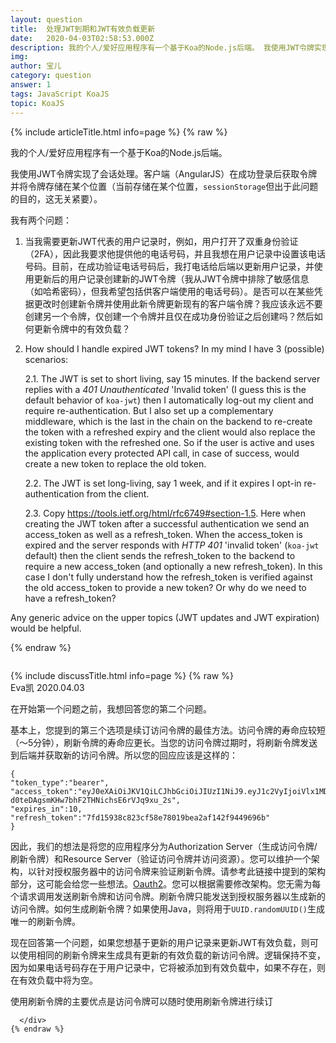 ```yaml
---
layout: question
title:  处理JWT到期和JWT有效负载更新
date:   2020-04-03T02:58:53.000Z
description: 我的个人/爱好应用程序有一个基于Koa的Node.js后端。 我使用JWT令牌实现了会话处理。客户端（AngularJS）在成功登录后获取令牌并将令牌...
img: 
author: 宝儿
category: question
answer: 1
tags: JavaScript KoaJS
topic: KoaJS
---
```

<div class="article-root">
  <div class="article">
    {% include articleTitle.html info=page %}
    {% raw %}
    <div class="article-content"><p><font style="vertical-align: inherit;"><font style="vertical-align: inherit;">我的个人/爱好应用程序有一个基于Koa的Node.js后端。 </font></font></p>

<p><font style="vertical-align: inherit;"><font style="vertical-align: inherit;">我使用JWT令牌实现了会话处理。</font><font style="vertical-align: inherit;">客户端（AngularJS）在成功登录后获取令牌并将令牌存储在某个位置（当前存储在某个位置，</font></font><code>sessionStorage</code><font style="vertical-align: inherit;"><font style="vertical-align: inherit;">但出于此问题的目的，这无关紧要）。</font></font></p>

<p><font style="vertical-align: inherit;"><font style="vertical-align: inherit;">我有两个问题：</font></font></p>

<ol>
<li><p><font style="vertical-align: inherit;"><font style="vertical-align: inherit;">当我需要更新JWT代表的用户记录时，例如，用户打开了双重身份验证（2FA），因此我要求他提供他的电话号码，并且我想在用户记录中设置该电话号码。</font><font style="vertical-align: inherit;">目前，在成功验证电话号码后，我打电话给后端以更新用户记录，并使用更新后的用户记录创建新的JWT令牌（我从JWT令牌中排除了敏感信息（如哈希密码），但我希望包括供客户端使用的电话号码）。</font><font style="vertical-align: inherit;">是否可以在某些凭据更改时创建新令牌并使用此新令牌更新现有的客户端令牌？</font><font style="vertical-align: inherit;">我应该永远不要创建另一个令牌，仅创建一个令牌并且仅在成功身份验证之后创建吗？</font><font style="vertical-align: inherit;">然后如何更新令牌中的有效负载？</font></font></p></li>
<li><p>How should I handle expired JWT tokens? In my mind I have 3 (possible) scenarios:</p>

<p>2.1. The JWT is set to short living, say 15 minutes. If the backend server replies with a <em>401 Unauthenticated</em> 'Invalid token' (I guess this is the default behavior of <code>koa-jwt</code>) then I automatically log-out my client and require re-authentication. But I also set up a complementary middleware, which is the last in the chain on the backend to re-create the token with a refreshed expiry and the client would also replace the existing token with the refreshed one. So if the user is active and uses the application every protected API call, in case of success, would create a new token to replace the old token.</p>

<p>2.2. The JWT is set long-living, say 1 week, and if it expires I opt-in re-authentication from the client.</p>

<p>2.3. Copy <a href="https://tools.ietf.org/html/rfc6749#section-1.5" rel="nofollow noreferrer">https://tools.ietf.org/html/rfc6749#section-1.5</a>. Here when creating the JWT token after a successful authentication we send an access_token as well as a refresh_token. When the access_token is expired and the server responds with <em>HTTP 401</em> 'invalid token' (<code>koa-jwt</code> default) then the client sends the refresh_token to the backend to require a new access_token (and optionally a new refresh_token). In this case I don't fully understand how the refresh_token is verified against the old access_token to provide a new token? Or why do we need to have a refresh_token?</p></li>
</ol>

<p>Any generic advice on the upper topics (JWT updates and JWT expiration) would be helpful.</p></div>
    {% endraw %}
  </div>
  <p style="height: 0;width:0;overflow: hidden;"> 第3944篇《处理JWT到期和JWT有效负载更新》来自Winter(https://github.com/aiyld/aiyld.github.io)的站点</p>
  <div class="discuss-wrapper">
    {% include discussTitle.html info=page %}
    {% raw %}
    <div class="discuss-item">
        <div class="discuss-parent">
          <div class="discuss-meta">
            <span class="discuss-user">Eva凯</span>
            <span class="discuss-time">2020.04.03</span>
          </div>
          <div class="discuss-comment"><p><font style="vertical-align: inherit;"><font style="vertical-align: inherit;">在开始第一个问题之前，我想回答您的第二个问题。</font></font></p>

<p><font style="vertical-align: inherit;"><font style="vertical-align: inherit;">基本上，您提到的第三个选项是续订访问令牌的最佳方法。</font><font style="vertical-align: inherit;">访问令牌的寿命应较短（〜5分钟），刷新令牌的寿命应更长。</font><font style="vertical-align: inherit;">当您的访问令牌过期时，将刷新令牌发送到后端并获取新的访问令牌。</font><font style="vertical-align: inherit;">所以您的回应应该是这样的：</font></font></p>

<pre><code>{<font></font>
"token_type":"bearer",<font></font>
"access_token":"eyJ0eXAiOiJKV1QiLCJhbGciOiJIUzI1NiJ9.eyJ1c2VyIjoiVlx1MDAxNcKbwoNUwoonbFPCu8KhwrYiLCJpYXQiOjE0NDQyNjI4NjYsImV4cCI6MTQ0NDI2Mjg4Nn0.Dww7TC-d0teDAgsmKHw7bhF2THNichsE6rVJq9xu_2s",<font></font>
"expires_in":10,<font></font>
"refresh_token":"7fd15938c823cf58e78019bea2af142f9449696b"<font></font>
}<font></font>
</code></pre>

<p><font style="vertical-align: inherit;"><font style="vertical-align: inherit;">因此，我们的想法是将您的应用程序分为Authorization Server（生成访问令牌/刷新令牌）和Resource Server（验证访问令牌并访问资源）。</font><font style="vertical-align: inherit;">您可以维护一个架构，以针对授权服务器中的访问令牌来验证刷新令牌。</font><font style="vertical-align: inherit;">请参考此链接中提到的架构部分，这可能会给您一些想法。</font></font><a href="http://bshaffer.github.io/oauth2-server-php-docs/cookbook/" rel="nofollow"><font style="vertical-align: inherit;"><font style="vertical-align: inherit;">Oauth2</font></font></a><font style="vertical-align: inherit;"><font style="vertical-align: inherit;">。</font><font style="vertical-align: inherit;">您可以根据需要修改架构。</font><font style="vertical-align: inherit;">您无需为每个请求调用发送刷新令牌和访问令牌。</font><font style="vertical-align: inherit;">刷新令牌只能发送到授权服务器以生成新的访问令牌。</font><font style="vertical-align: inherit;">如何生成刷新令牌？</font><font style="vertical-align: inherit;">如果使用Java，则将用于</font></font><code>UUID.randomUUID()</code><font style="vertical-align: inherit;"><font style="vertical-align: inherit;">生成唯一的刷新令牌。</font></font></p>

<p><font style="vertical-align: inherit;"><font style="vertical-align: inherit;">现在回答第一个问题，如果您想基于更新的用户记录来更新JWT有效负载，则可以使用相同的刷新令牌来生成具有更新的有效负载的新访问令牌。</font><font style="vertical-align: inherit;">逻辑保持不变，因为如果电话号码存在于用户记录中，它将被添加到有效负载中，如果不存在，则在有效负载中将为空。</font></font></p>

<p><font style="vertical-align: inherit;"><font style="vertical-align: inherit;">使用刷新令牌的主要优点是访问令牌可以随时使用刷新令牌进行续订 </font></font></p></div>
        </div>
        
      </div>
    {% endraw %}
  </div>
<div>
